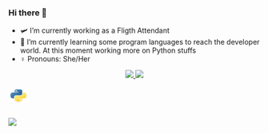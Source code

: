   ### Hi there 👋


- 🛩️ I’m currently working as a Fligth Attendant 
- 🐍 I’m currently learning some program languages to reach the developer world. At this moment working more on Python stuffs 
- ♀️ Pronouns: She/Her

<div align="center">
  <a href="https://github.com/Kmiatelli">
  <img height="155em" src="https://github-readme-stats.vercel.app/api?username=Kmiatelli&show_icons=true&theme=gotham&include_all_commits=true&count_private=true"/>
  <img height="155em" src="https://github-readme-stats.vercel.app/api/top-langs/?username=Kmiatelli&layout=compact&langs_count=7&theme=gotham"/>
    
</div>
<div style="display: inline_block"><br>
<img align="center" alt="K-Python" height="30" width="40" src="https://raw.githubusercontent.com/devicons/devicon/master/icons/python/python-original.svg">
</div>
  
  ##
  
<div>
  <a href="[https://www.linkedin.com/in/rafaella-ballerini-45875016a](https://www.linkedin.com/in/karina-miatelli/)" target="_blank"><img src="https://img.shields.io/badge/-LinkedIn-%230077B5?style=for-the-badge&logo=linkedin&logoColor=white" target="_blank"></a> 
</div>
 
